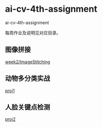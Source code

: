# ai-cv-4th-assignment

ai-cv-4th-assignment

每周作业及说明见对应目录。

## 图像拼接

[week2/ImageStitching](week2/ImageStitching.md)

## 动物多分类实战

[proj1](proj1/README.md)

## 人脸关键点检测

[proj2](proj2/README.md)
